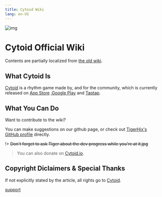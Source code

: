 ```yaml
---
title: Cytoid Wiki
lang: en-US
---
```

![img](/site-source/pic/sayaka_thumb.png ":no-zoom")

# Cytoid Official Wiki

Contents are partially localized from [the old wiki](https://sites.google.com/site/cytoidcommunity/home).

## What Cytoid Is

[Cytoid](https://cytoid.io/) is a rhythm game made by, and for the community, which is currently released on [App Store](https://itunes.apple.com/us/app/cytoid/id1266582726) ,[Google Play](https://play.google.com/store/apps/details?id=me.tigerhix.cytoid) and [Taptap](https://www.taptap.com/app/158749).

## What You Can Do

Want to contribute to the wiki? 

You can make suggestions on our github page, or check out [TigerHix's GitHub profile](https://github.com/tigerhix/) directly.

!> ~~Don't forget to ask Tiger about the dev progress while you're at it.jpg~~ 

> You can also donate on [Cytoid.io](https://cytoid.io).

## Copyright Diclaimers & Special Thanks

If not explicitly stated by the article, all rights go to [Cytoid](https://github.com/Cytoid/Cytoid).

[support](/site-source/part/support.md ':include')


